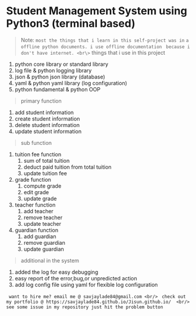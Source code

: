# Student Management System using Python3 (terminal based) <br>
> Note:
``` most the things that i learn in this self-project was in ```
``` a offline python documents. i use offline documentation ```
``` because i don't have internet. <br\>```
> things that i use in this project
1. python core library or standard library
2. log file & python logging library
3. json & python json library (database)
4. yaml & python yaml library (log configuration)
5. python fundamental & python OOP 
> primary function
1. add student information
2. create student information
3. delete student information
4. update student information
> sub function
1. tuition fee function
    1. sum of total tuition
    2. deduct paid tuition from total tuition
    3. update  tuition fee
2. grade function
    1. compute grade
    2. edit grade
    3. update grade
3. teacher function
    1. add teacher
    2. remove teacher
    3. update teacher
4. guardian function
    1. add guardian
    2. remove guardian
    3. update guardian 
> additional in the system 
1. added the log for easy debugging
2. easy report of the error,bug,or unpredicted action
3. add log config file using yaml for flexible log configuration

``` want to hire me? email me @ savjaylade84@gmail.com <br/>```
``` check out my portfolio @ https://savjaylade84.github.io/Jisun.github.io/  <br/>```
``` see some issue in my repository just hit the problem button ```
